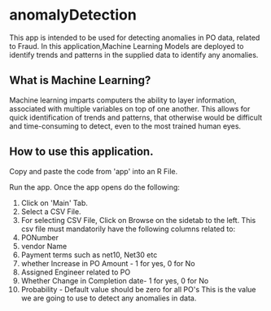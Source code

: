 # anomalyDetection
This app is intended to be used for detecting anomalies in PO data, related to Fraud. In this application,Machine Learning Models are deployed to identify trends and patterns in the supplied data to identify any anomalies.

## What is Machine Learning?
Machine learning imparts computers the ability to layer information, associated with multiple variables on top of one another. This allows for quick identification of trends and patterns, that otherwise would be difficult and time-consuming to detect, even to the most trained human eyes.

## How to use this application.

Copy and paste the code from 'app' into an R File.

Run the app. Once the app opens do the following:

1. Click on 'Main' Tab.
2. Select a CSV File.
3. For selecting CSV File, Click on Browse on the sidetab to the left.
This csv file must mandatorily have the following columns related to:
1. PONumber
2. vendor Name
3. Payment terms such as net10, Net30 etc
4. whether Increase in PO Amount - 1 for yes, 0 for No
5. Assigned Engineer related to PO
6. Whether Change in Completion date- 1 for yes, 0 for No
7. Probability - Default value should be zero for all PO's
This is the value we are going to use to detect any anomalies in data.
